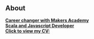 ## About
**[Career changer with Makers Academy](https://www.makers.tech/about-us/)** <br>
**[Scala and Javascript Developer](https://www.linkedin.com/in/graemejstirling/)** <br>
**[Click to view my CV:](https://github.com/gjstirling/CV/blob/master/README.md)**  


